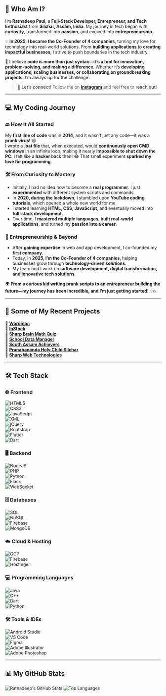 ## 🌟 Who Am I?  

I’m **Ratnadeep Paul**, a **Full-Stack Developer, Entrepreneur, and Tech Enthusiast** from **Silchar, Assam, India**. My journey in tech began with **curiosity**, transformed into **passion**, and evolved into **entrepreneurship**.  

💡 **In 2025, I became the Co-Founder of 4 companies**, turning my love for technology into real-world solutions. From **building applications** to **creating impactful businesses**, I strive to push boundaries in the tech industry.  

🚀 I believe **code is more than just syntax—it’s a tool for innovation, problem-solving, and making a difference**. Whether it’s **developing applications, scaling businesses, or collaborating on groundbreaking projects**, I’m always up for the challenge.  

> 💬 **Let’s connect!** Follow me on **[Instagram](https://www.instagram.com/_ratnadeep_paul_/)** and feel free to **reach out**!  

---

## 💻 My Coding Journey  

### 🔙 How It All Started  
My **first line of code** was in **2014**, and it wasn’t just any code—it was a **prank virus!** 😆  
I wrote a **.bat file** that, when executed, would **continuously open CMD windows** in an infinite loop, making it nearly **impossible to shut down the PC**. I felt like a **hacker** back then! 😂 That small experiment **sparked my love for programming**.  

### 🛠️ From Curiosity to Mastery  
- Initially, I had no idea how to become a **real programmer**. I just **experimented** with different system scripts and commands.  
- In **2020, during the lockdown**, I stumbled upon **YouTube coding tutorials**, which opened a whole new world for me.  
- I started learning **HTML, CSS, JavaScript**, and eventually moved into **full-stack development**.  
- Over time, I **mastered multiple languages, built real-world applications**, and turned my **passion into a career**.  

### 🚀 Entrepreneurship & Beyond  
- After **gaining expertise** in web and app development, I co-founded my **first company**.  
- Today, in **2025, I’m the Co-Founder of 4 companies**, helping businesses grow through **technology-driven solutions**.  
- My team and I work on **software development, digital transformation, and innovative tech solutions**.  

🌍 **From a curious kid writing prank scripts to an entrepreneur building the future—my journey has been incredible, and I’m just getting started!** 💡🔥  

---

## 🚀 Some of My Recent Projects  
🔹 **[Wordman](https://play.google.com/store/apps/details?id=com.sharpwebtechnologies.education.wordman)**  
🔹 **[InStock](https://play.google.com/store/apps/details?id=com.sharpwebtechnologies.tool.instock.instock)**  
🔹 **[Sharp Brain Math Quiz](https://play.google.com/store/apps/details?id=com.sharpwebtechnologies.games.sharp_brain_math_quiz)**  
🔹 **[School Data Manager](https://play.google.com/store/apps/details?id=com.sharpwebtechnologies.education.school_data_manager)**  
🔹 **[South Assam Achievers](https://sharpwebtechnologies.com/SAAA/)**  
🔹 **[Pranabananda Holy Child Silchar](http://holychildsilchar.com/)**  
🔹 **[Sharp Web Technologies](https://sharpwebtechnologies.com/)**  

---

## 🛠 Tech Stack  

### 🌐 Frontend  
![HTML5](https://img.shields.io/badge/html5-%23E34F26.svg?style=flat&logo=html5&logoColor=white)  
![CSS3](https://img.shields.io/badge/css3-%231572B6.svg?style=flat&logo=css3&logoColor=white)  
![JavaScript](https://img.shields.io/badge/javascript-%23F7DF1E.svg?style=flat&logo=javascript&logoColor=black)  
![XML](https://img.shields.io/badge/xml-%23E34F26.svg?style=flat&logo=xml&logoColor=white)  
![jQuery](https://img.shields.io/badge/jquery-%230769AD.svg?style=flat&logo=jquery&logoColor=white)  
![Bootstrap](https://img.shields.io/badge/bootstrap-%238511FA.svg?style=flat&logo=bootstrap&logoColor=white)  
![Flutter](https://img.shields.io/badge/flutter-%2302569B.svg?style=flat&logo=flutter&logoColor=white)  
![Dart](https://img.shields.io/badge/dart-%230175C2.svg?style=flat&logo=dart&logoColor=white)  

### 🖥️ Backend  
![NodeJS](https://img.shields.io/badge/node.js-%2343853D.svg?style=flat&logo=node.js&logoColor=white)  
![PHP](https://img.shields.io/badge/php-%23777BB4.svg?style=flat&logo=php&logoColor=white)  
![Python](https://img.shields.io/badge/python-%233776AB.svg?style=flat&logo=python&logoColor=white)  
![Flask](https://img.shields.io/badge/flask-%23000000.svg?style=flat&logo=flask&logoColor=white)  
![WebSocket](https://img.shields.io/badge/websocket-%23000000.svg?style=flat&logo=websocket&logoColor=white)  

### 🗄️ Databases  
![SQL](https://img.shields.io/badge/sql-%2300758F.svg?style=flat&logo=sqlite&logoColor=white)  
![NoSQL](https://img.shields.io/badge/nosql-%23FF6F00.svg?style=flat&logo=mongodb&logoColor=white)  
![Firebase](https://img.shields.io/badge/firebase-%23FFCA28.svg?style=flat&logo=firebase&logoColor=black)  
![MongoDB](https://img.shields.io/badge/MongoDB-%2347A248.svg?style=flat&logo=mongodb&logoColor=white)

### ☁️ Cloud & Hosting  
![GCP](https://img.shields.io/badge/GCP-%234285F4.svg?style=flat&logo=google-cloud&logoColor=white)   
![Firebase](https://img.shields.io/badge/firebase-%23FFCA28.svg?style=flat&logo=firebase&logoColor=black)  
![Hostinger](https://img.shields.io/badge/hostinger-%23FF5722.svg?style=flat&logo=hostinger&logoColor=white)  

### 💻 Programming Languages  
![Java](https://img.shields.io/badge/java-%23ED8B00.svg?style=flat&logo=openjdk&logoColor=white)  
![C++](https://img.shields.io/badge/c++-%2300599C.svg?style=flat&logo=c%2B%2B&logoColor=white)  
![Dart](https://img.shields.io/badge/dart-%230175C2.svg?style=flat&logo=dart&logoColor=white)  
![Python](https://img.shields.io/badge/python-%233776AB.svg?style=flat&logo=python&logoColor=white)  

### 🛠 Tools & IDEs  
![Android Studio](https://img.shields.io/badge/android%20studio-%233DDC84.svg?style=flat&logo=android-studio&logoColor=white)  
![VS Code](https://img.shields.io/badge/VS%20Code-%23007ACC.svg?style=flat&logo=visual-studio-code&logoColor=white)  
![Figma](https://img.shields.io/badge/figma-%23F24E1E.svg?style=flat&logo=figma&logoColor=white)  
![Adobe Illustrator](https://img.shields.io/badge/adobe%20illustrator-%23FF9A00.svg?style=flat&logo=adobe-illustrator&logoColor=white)  
![Adobe Photoshop](https://img.shields.io/badge/adobe%20photoshop-%2331A8FF.svg?style=flat&logo=adobe-photoshop&logoColor=white)  

---

## 📊 My GitHub Stats  
![Ratnadeep's GitHub Stats](https://github-readme-stats.vercel.app/api?username=Ratnadeep-Paul&show_icons=true&theme=algolia)  ![Top Languages](https://github-readme-stats.vercel.app/api/top-langs/?username=Ratnadeep-Paul&theme=algolia&layout=compact)  
